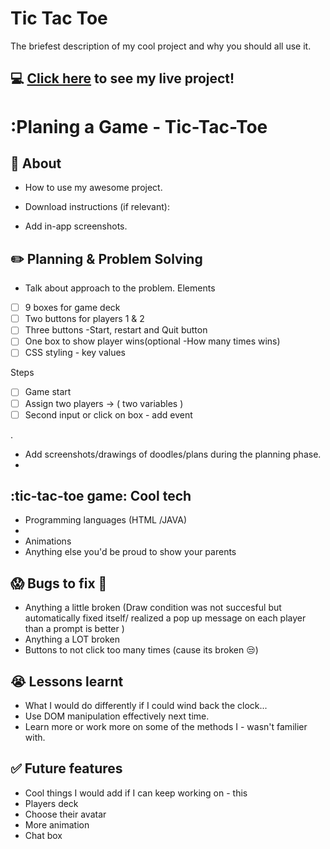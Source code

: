 # Tic Tac Toe
The briefest description of my cool project and why you should all use it.

## :computer: [Click here](https://akimadi16.github.io/tic-tac-toe/) to see my live project!


# :Planing a Game - Tic-Tac-Toe

## :page_facing_up: About
- How to use my awesome project.
- Download instructions (if relevant):

- Add in-app screenshots.

## :pencil2: Planning & Problem Solving
- Talk about approach to the problem.
Elements
- [ ] 9 boxes for game deck
- [ ] Two buttons for players 1 & 2
- [ ] Three buttons -Start, restart and Quit button
- [ ] One box to show player wins(optional -How many times wins) 
- [ ] CSS styling - key values

Steps

- [ ] Game start
- [ ] Assign two players -> ( two variables )
- [ ] Second input or click on box - add event

 .
- Add screenshots/drawings of doodles/plans during the planning phase.
- 

## :tic-tac-toe game: Cool tech
- Programming languages (HTML /JAVA)
- 
- Animations
- Anything else you'd be proud to show your parents

## :scream: Bugs to fix :poop:
- Anything a little broken (Draw condition was not succesful but automatically fixed itself/ realized a pop up message on each player than a prompt is better )
- Anything a LOT broken
- Buttons to not click too many times (cause its broken :unamused:)

## :sob: Lessons learnt
- What I would do differently if I could wind back the clock...
- Use DOM manipulation effectively next time.
- Learn more or work more on some of the methods I - wasn't familier with.



## :white_check_mark: Future features
- Cool things I would add if I can keep working on - this
- Players deck 
- Choose their avatar
- More animation
- Chat box
